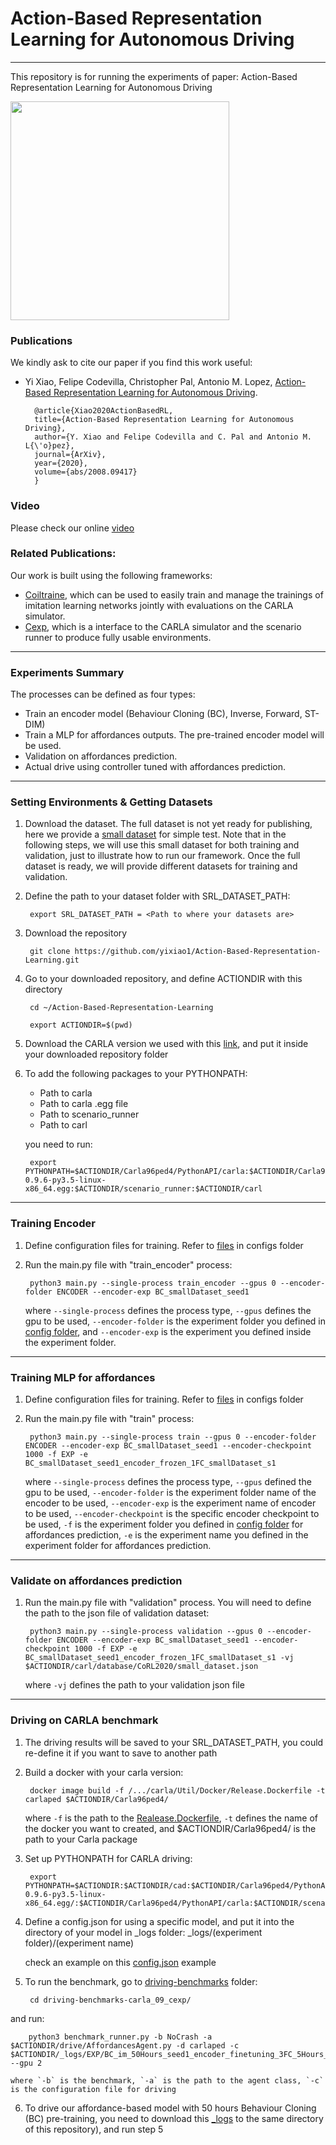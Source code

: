 # Action-Based Representation Learning for Autonomous Driving

-------------------------------------------------------------
This repository is for running the experiments of paper: Action-Based Representation Learning for Autonomous Driving

 <img src="driving_clip.gif" height="350">
  
### Publications
We kindly ask to cite our paper if you find this work useful:
 * Yi Xiao, Felipe Codevilla, Christopher Pal, Antonio M. Lopez, [Action-Based Representation Learning for Autonomous Driving](https://arxiv.org/abs/2008.09417).
 
         @article{Xiao2020ActionBasedRL,
         title={Action-Based Representation Learning for Autonomous Driving},
         author={Y. Xiao and Felipe Codevilla and C. Pal and Antonio M. L{\'o}pez},
         journal={ArXiv},
         year={2020},
         volume={abs/2008.09417}
         }

### Video
Please check our online [video](https://www.youtube.com/watch?v=fFywCMlLbyE)
 
### Related Publications:
Our work is built using the following frameworks:
 * [Coiltraine](https://github.com/felipecode/coiltraine), which can be used to easily train and manage the trainings of imitation learning networks jointly with evaluations on the CARLA simulator. 
 * [Cexp](https://github.com/felipecode/cexp), which is a interface to the CARLA simulator and the scenario runner to produce fully usable environments.

-------------------------------------------------------------
### Experiments Summary

The processes can be defined as four types:

 * Train an encoder model (Behaviour Cloning (BC), Inverse, Forward, ST-DIM)
 * Train a MLP for affordances outputs. The pre-trained encoder model will be used.
 * Validation on affordances prediction.
 * Actual drive using controller tuned with affordances prediction.


-------------------------------------------------------------
### Setting Environments & Getting Datasets

1. Download the dataset. The full dataset is not yet ready for publishing, here we provide a [small dataset](https://drive.google.com/file/d/1nGHApXVF8oGRLH9sZ_C1gdqcGkhTvEnb/view?usp=sharing) for simple test. Note that in the following steps, we will use this small dataset for both training and validation, just to illustrate how to run our framework. Once the full dataset is ready, we will provide different datasets for training and validation.

2. Define the path to your dataset folder with SRL_DATASET_PATH:

        export SRL_DATASET_PATH = <Path to where your datasets are>

3. Download the repository

        git clone https://github.com/yixiao1/Action-Based-Representation-Learning.git
        
4. Go to your downloaded repository, and define ACTIONDIR with this directory
        
        cd ~/Action-Based-Representation-Learning

        export ACTIONDIR=$(pwd)

5. Download the CARLA version we used with this [link](https://drive.google.com/file/d/1m4J2yJqL7QcCfaxvMh8erLzdGEyFC5mg/view?usp=sharing), and put it inside your downloaded repository folder

6. To add the following packages to your PYTHONPATH:

    - Path to carla
    - Path to carla .egg file
    - Path to scenario_runner
    - Path to carl

    you need to run:

        export PYTHONPATH=$ACTIONDIR/Carla96ped4/PythonAPI/carla:$ACTIONDIR/Carla96ped4/PythonAPI/carla/dist/carla-0.9.6-py3.5-linux-x86_64.egg:$ACTIONDIR/scenario_runner:$ACTIONDIR/carl

-------------------------------------------------------------
### Training Encoder

1. Define configuration files for training. Refer to [files](https://github.com/yixiao1/Action-Based-Representation-Learning/tree/master/configs/ENCODER) in configs folder

2. Run the main.py file with "train_encoder" process:

        python3 main.py --single-process train_encoder --gpus 0 --encoder-folder ENCODER --encoder-exp BC_smallDataset_seed1

    where `--single-process` defines the process type, `--gpus` defines the gpu to be used, `--encoder-folder` is the experiment folder you defined in [config folder](https://github.com/yixiao1/Action-Based-Representation-Learning/tree/master/configs), and `--encoder-exp` is the experiment you defined inside the experiment folder.

-------------------------------------------------------------
### Training MLP for affordances

1. Define configuration files for training. Refer to [files](https://github.com/yixiao1/Action-Based-Representation-Learning/tree/master/configs/EXP) in configs folder

2. Run the main.py file with "train" process:

        python3 main.py --single-process train --gpus 0 --encoder-folder ENCODER --encoder-exp BC_smallDataset_seed1 --encoder-checkpoint 1000 -f EXP -e BC_smallDataset_seed1_encoder_frozen_1FC_smallDataset_s1

   where `--single-process` defines the process type, `--gpus` defined the gpu to be used, `--encoder-folder` is the experiment folder name of the encoder to be used, `--encoder-exp` is the experiment name of encoder to be used, `--encoder-checkpoint` is the specific encoder checkpoint to be used, `-f` is the experiment folder you defined in [config folder](https://github.com/yixiao1/Action-Based-Representation-Learning/tree/master/configs) for affordances prediction, `-e` is the experiment name you defined in the experiment folder for affordances prediction.

-------------------------------------------------------------
### Validate on affordances prediction

1. Run the main.py file with "validation" process. You will need to define the path to the json file of validation dataset:

        python3 main.py --single-process validation --gpus 0 --encoder-folder ENCODER --encoder-exp BC_smallDataset_seed1 --encoder-checkpoint 1000 -f EXP -e BC_smallDataset_seed1_encoder_frozen_1FC_smallDataset_s1 -vj $ACTIONDIR/carl/database/CoRL2020/small_dataset.json

    where `-vj` defines the path to your validation json file

-------------------------------------------------------------
### Driving on CARLA benchmark

1. The driving results will be saved to your SRL_DATASET_PATH, you could re-define it if you want to save to another path

2. Build a docker with your carla version:

        docker image build -f /.../carla/Util/Docker/Release.Dockerfile -t carlaped $ACTIONDIR/Carla96ped4/

    where `-f` is the path to the [Realease.Dockerfile](https://github.com/carla-simulator/carla/blob/master/Util/Docker/Release.Dockerfile), `-t` defines the name of the docker you want to created, and $ACTIONDIR/Carla96ped4/ is the path to your Carla package

3. Set up PYTHONPATH for CARLA driving:

        export PYTHONPATH=$ACTIONDIR:$ACTIONDIR/cad:$ACTIONDIR/Carla96ped4/PythonAPI/carla/dist/carla-0.9.6-py3.5-linux-x86_64.egg/:$ACTIONDIR/Carla96ped4/PythonAPI/carla:$ACTIONDIR/scenario_runner

4. Define a config.json for using a specific model, and put it into the directory of your model in _logs folder: _logs/(experiment folder)/(experiment name)

   check an example on this [config.json](https://github.com/yixiao1/Action-Based-Representation-Learning/blob/master/_logs/EXP/BC_im_50Hours_seed1_encoder_finetuning_3FC_5Hours_s1_100000/config.json) example

5. To run the benchmark, go to [driving-benchmarks](https://github.com/yixiao1/Action-Based-Representation-Learning/tree/master/driving-benchmarks-carla_09_cexp) folder:

        cd driving-benchmarks-carla_09_cexp/

and run:

        python3 benchmark_runner.py -b NoCrash -a $ACTIONDIR/drive/AffordancesAgent.py -d carlaped -c $ACTIONDIR/_logs/EXP/BC_im_50Hours_seed1_encoder_finetuning_3FC_5Hours_s1_100000/config.json --gpu 2

    where `-b` is the benchmark, `-a` is the path to the agent class, `-c` is the configuration file for driving

6. To drive our affordance-based model with 50 hours Behaviour Cloning (BC) pre-training, you need to download this [_logs](https://drive.google.com/file/d/14N6B6Q_zhCnXZy1sne-HFjaktjNjjTjF/view?usp=sharing) to the same directory of this repository), and run step 5
